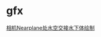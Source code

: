 # gfx
[相机Nearplane处水空交接水下体绘制](https://github.com/cgwolver/gfx/raw/master/VolumetricsWater/%E7%9B%B8%E6%9C%BANearplane%E5%A4%84%E6%B0%B4%E7%A9%BA%E4%BA%A4%E6%8E%A5%E6%B0%B4%E4%B8%8B%E4%BD%93%E7%BB%98%E5%88%B6.pptx)
